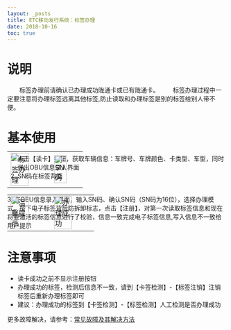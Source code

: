 ```yaml
---
layout: _posts
title: ETC移动发行系统：标签办理
date: 2018-10-16 
toc: true
---
```

# 说明
&emsp;&emsp;标签办理前请确认已办理成功陇通卡或已有陇通卡。
&emsp;&emsp;标签办理过程中一定要注意将办理标签远离其他标签,防止读取和办理标签是别的标签给别人带不便。
 
# 基本使用
1. 点击【读卡】按钮，获取车辆信息：车牌号、车牌颜色、卡类型、车型，同时弹出OBU信息录入界面
2. SN码在标签背面
 <table style = "margin-top:-80px"> 
      <tr>
          <td><img src="/pub-images/obuissue.png" width="70%" alt="标签办理"/></td>
          <td><img src="/pub-images/SN.png"  width="70%" alt="SN码" /></td>
      </tr>
  </table>
3. 在OBU信息录入界面，输入SN码、确认SN码（SN码为16位），选择办理模式，按下电子标签背后防拆卸标志，点击【注册】，对第一次读取标签信息和现在将要激活的标签信息进行了校验，信息一致完成电子标签信息,写入信息不一致给用户提示
 <table style = "margin-top:-80px"> 
      <tr>
          <td><img src="/pub-images/obuisuuse1.png" width="70%" alt="温馨提示"/></td>
          <td><img src="/pub-images/obuissue2.png"  width="70%" alt="办理成功" /></td>
      </tr>
  </table>

# 注意事项  
* 读卡成功之前不显示注册按钮
* 办理成功的标签，检测后信息不一致，请到【卡签检测】-【标签注销】注销标签后重新办理标签即可
* 建议：办理成功的标签到【卡签检测】-【标签检测】人工检测是否办理成功

更多故障解决，请参考：[常见故障及其解决方法](/2018/10/10/problems/)

